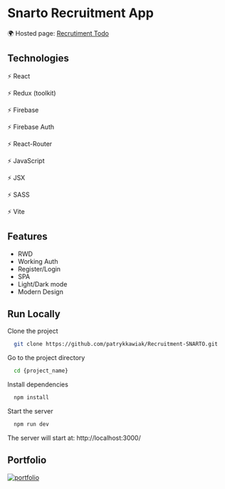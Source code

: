 # Snarto Recruitment App

🌍 Hosted page: [Recrutiment Todo](https://recruitment-snarto.vercel.app)

## Technologies

⚡️ React

⚡️ Redux (toolkit)

⚡️ Firebase

⚡️ Firebase Auth

⚡️ React-Router

⚡️ JavaScript

⚡️ JSX

⚡️ SASS

⚡️ Vite

## Features

- RWD
- Working Auth
- Register/Login
- SPA
- Light/Dark mode
- Modern Design

## Run Locally

Clone the project

```bash
  git clone https://github.com/patrykkawiak/Recruitment-SNARTO.git
```

Go to the project directory

```bash
  cd {project_name}
```

Install dependencies

```bash
  npm install
```

Start the server

```bash
  npm run dev
```

The server will start at: http://localhost:3000/

## Portfolio

[![portfolio](https://img.shields.io/badge/my_portfolio-000?style=for-the-badge&logo=ko-fi&logoColor=white)](https://portfolio-patrykkawiak.vercel.app/)
